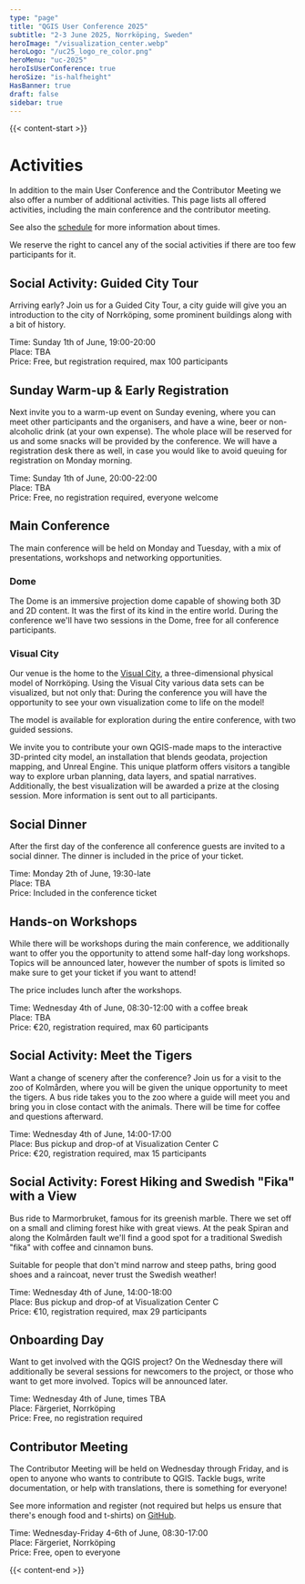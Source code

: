 ```yaml
---
type: "page"
title: "QGIS User Conference 2025"
subtitle: "2-3 June 2025, Norrköping, Sweden"
heroImage: "/visualization_center.webp"
heroLogo: "/uc25_logo_re_color.png"
heroMenu: "uc-2025"
heroIsUserConference: true
heroSize: "is-halfheight"
HasBanner: true
draft: false
sidebar: true
---
```


{{< content-start >}}

# Activities

In addition to the main User Conference and the Contributor Meeting we also offer a number of additional activities.
This page lists all offered activities, including the main conference and the contributor meeting.

See also the [schedule](/schedule) for more information about times.

We reserve the right to cancel any of the social activities if there are too few participants for it.

## Social Activity: Guided City Tour

Arriving early? Join us for a Guided City Tour, a city guide will give you an introduction to the city of Norrköping,
some prominent buildings along with a bit of history.

Time: Sunday 1th of June, 19:00-20:00<br/>
Place: TBA<br/>
Price: Free, but registration required, max 100 participants

## Sunday Warm-up & Early Registration

Next invite you to a warm-up event on Sunday evening, where you can meet other participants and the organisers, and
have a wine, beer or non-alcoholic drink (at your own expense). The whole place will be reserved for us and some snacks
will be provided by the conference. We will have a registration desk there as well, in case you would like to avoid
queuing for registration on Monday morning.

Time: Sunday 1th of June, 20:00-22:00<br/>
Place: TBA<br/>
Price: Free, no registration required, everyone welcome

## Main Conference

The main conference will be held on Monday and Tuesday, with a mix of presentations, workshops and networking
opportunities.

### Dome

The Dome is an immersive projection dome capable of showing both 3D and 2D content. It was the first of its kind in the
entire world. During the conference we'll have two sessions in the Dome, free for all conference participants.

### Visual City

Our venue is the home to the [Visual City](https://visualiseringscenter.se/en/exploranation/visual-city/), a three-dimensional
physical model of Norrköping. Using the Visual City various data sets can be visualized, but not only that: During the conference
you will have the opportunity to see your own visualization come to life on the model!

The model is available for exploration during the entire conference, with two guided sessions.

We invite you to contribute your own QGIS-made maps to the interactive 3D-printed city model, an installation that blends
geodata, projection mapping, and Unreal Engine. This unique platform offers visitors a tangible way to explore urban planning,
data layers, and spatial narratives. Additionally, the best visualization will be awarded a prize at the closing session. More
information is sent out to all participants.

## Social Dinner

After the first day of the conference all conference guests are invited to a social dinner. The dinner is included in the
price of your ticket.

Time: Monday 2th of June, 19:30-late<br/>
Place: TBA<br/>
Price: Included in the conference ticket

## Hands-on Workshops

While there will be workshops during the main conference, we additionally want to offer you the opportunity to attend
some half-day long workshops. Topics will be announced later, however the number of spots is limited so make sure to
get your ticket if you want to attend!

The price includes lunch after the workshops.

Time: Wednesday 4th of June, 08:30-12:00 with a coffee break<br/>
Place: TBA<br/>
Price: €20, registration required, max 60 participants

## Social Activity: Meet the Tigers

Want a change of scenery after the conference? Join us for a visit to the zoo of Kolmården, where you will be given the
unique opportunity to meet the tigers. A bus ride takes you to the zoo where a guide will meet you and bring you in close
contact with the animals. There will be time for coffee and questions afterward.

Time: Wednesday 4th of June, 14:00-17:00<br/>
Place: Bus pickup and drop-of at Visualization Center C<br/>
Price: €20, registration required, max 15 participants

## Social Activity: Forest Hiking and Swedish "Fika" with a View

Bus ride to Marmorbruket, famous for its greenish marble. There we set off on a small and climing forest hike
with great views. At the peak Spiran and along the Kolmården fault we'll find a good spot for a traditional
Swedish "fika" with coffee and cinnamon buns.

Suitable for people that don't mind narrow and steep paths, bring good shoes and a raincoat, never trust the Swedish
weather!

Time: Wednesday 4th of June, 14:00-18:00<br/>
Place: Bus pickup and drop-of at Visualization Center C<br/>
Price: €10, registration required, max 29 participants

## Onboarding Day

Want to get involved with the QGIS project? On the Wednesday there will additionally be several sessions for newcomers
to the project, or those who want to get more involved. Topics will be announced later.

Time: Wednesday 4th of June, times TBA<br/>
Place: Färgeriet, Norrköping<br/>
Price: Free, no registration required

## Contributor Meeting

The Contributor Meeting will be held on Wednesday through Friday, and is open to anyone who wants to contribute to QGIS.
Tackle bugs, write documentation, or help with translations, there is something for everyone!

See more information and register (not required but helps us ensure that there's enough food and t-shirts) on [GitHub](https://github.com/qgis/QGIS/wiki/28th-Contributor-Meeting-in-Norrk%C3%B6ping).

Time: Wednesday-Friday 4-6th of June, 08:30-17:00<br/>
Place: Färgeriet, Norrköping<br/>
Price: Free, open to everyone

{{< content-end >}}